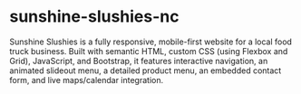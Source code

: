 # sunshine-slushies-nc
Sunshine Slushies is a fully responsive, mobile-first website for a local food truck business. Built with semantic HTML, custom CSS (using Flexbox and Grid), JavaScript, and Bootstrap, it features interactive navigation, an animated slideout menu, a detailed product menu, an embedded contact form, and live maps/calendar integration.

